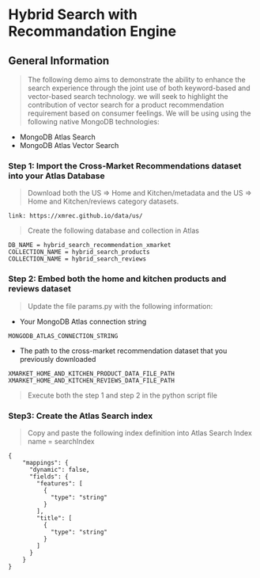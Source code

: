 # Hybrid Search with Recommandation Engine

## General Information
> The following demo aims to demonstrate the ability to enhance the search experience through the joint use of both keyword-based and vector-based search technology.
> we will seek to highlight the contribution of vector search for a product recommendation requirement based on consumer feelings.
> We will be using using the following native MongoDB technologies:
* MongoDB Atlas Search
* MongoDB Atlas Vector Search


### Step 1: Import the Cross-Market Recommendations dataset into your Atlas Database
> Download both the US => Home and Kitchen/metadata and the US => Home and Kitchen/reviews category datasets.
```
link: https://xmrec.github.io/data/us/
```
> Create the following database and collection in Atlas
```
DB_NAME = hybrid_search_recommendation_xmarket
COLLECTION_NAME = hybrid_search_products
COLLECTION_NAME = hybrid_search_reviews
```

### Step 2: Embed both the home and kitchen products and reviews dataset
> Update the file params.py with the following information:
* Your MongoDB Atlas connection string
```
MONGODB_ATLAS_CONNECTION_STRING
```
* The path to the cross-market recommendation dataset that you previously downloaded
```
XMARKET_HOME_AND_KITCHEN_PRODUCT_DATA_FILE_PATH
XMARKET_HOME_AND_KITCHEN_REVIEWS_DATA_FILE_PATH
```
> Execute both the step 1 and step 2 in the python script file

### Step3: Create the Atlas Search index
> Copy and paste the following index definition into Atlas Search
> Index name = searchIndex
```
{
    "mappings": {
      "dynamic": false,
      "fields": {
        "features": [
          {
            "type": "string"
          }
        ],
        "title": [
          {
            "type": "string"
          }
        ]
      }
    }
}
```
